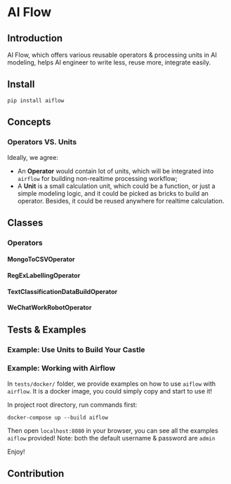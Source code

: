 # AI Flow

## Introduction
AI Flow, which offers various reusable operators & processing units in AI modeling, helps AI engineer to write less, reuse more, integrate easily.

## Install

```
pip install aiflow
```


## Concepts

### Operators VS. Units

Ideally, we agree:
- An **Operator** would contain lot of units, which will be integrated into `airflow` for building non-realtime processing workflow;
- A **Unit** is a small calculation unit, which could be a function, or just a simple modeling logic, and it could be picked as bricks to build an operator. Besides, it could be reused anywhere for realtime calculation.

## Classes

### Operators

#### MongoToCSVOperator

#### RegExLabellingOperator

#### TextClassificationDataBuildOperator

#### WeChatWorkRobotOperator

## Tests & Examples

### Example: Use Units to Build Your Castle


### Example: Working with Airflow

In `tests/docker/` folder, we provide examples on how to use `aiflow` with `airflow`.
It is a docker image, you could simply copy and start to use it!

In project root directory, run commands first:
```
docker-compose up --build aiflow
```

Then open `localhost:8080` in your browser, you can see all the examples `aiflow` provided!
Note: both the default username & password are `admin`

Enjoy!

## Contribution